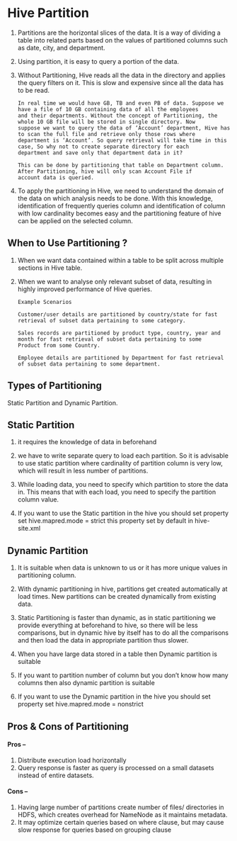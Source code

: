 # Hive Partition

1.  Partitions are the horizontal slices of the data. It is a way of dividing a table into related parts based on the values of partitioned columns such as date, city, and department. 
	
2. 	Using partition, it is easy to query a portion of the data.
	
3.  Without Partitioning, Hive reads all the data in the directory and applies the query filters on it. This is slow and expensive since all the data has to be read.
	
	```
	In real time we would have GB, TB and even PB of data. Suppose we have a file of 10 GB containing data of all the employees
	and their departments. Without the concept of Partitioning, the whole 10 GB file will be stored in single directory. Now 
	suppose we want to query the data of ‘Account’ department, Hive has to scan the full file and retrieve only those rows where
	department is ‘Account’. So query retrieval will take time in this case, So why not to create separate directory for each 
	department and save only that department data in it? 
	
	This can be done by partitioning that table on Department column. After Partitioning, hive will only scan Account File if 
	account data is queried.
	```

4.  To apply the partitioning in Hive, we need to understand the domain of the data on which analysis needs to be done. With this knowledge, identification of frequently queries column and identification of column with low cardinality becomes easy and the partitioning feature of hive can be applied on the selected column.	
	
## When to Use Partitioning ? 

1.  When we want data contained within a table to be split across multiple sections in Hive table.
2.  When we want to analyse only relevant subset of data, resulting in highly improved performance of Hive queries.
	
	  ```
	  Example Scenarios
      
	  Customer/user details are partitioned by country/state for fast retrieval of subset data pertaining to some category.
	  
      Sales records are partitioned by product type, country, year and month for fast retrieval of subset data pertaining to some 
	  Product from some Country.
	  
      Employee details are partitioned by Department for fast retrieval of subset data pertaining to some department.	
	  ```
## Types of Partitioning 

Static Partition and Dynamic Partition.	  

## Static Partition

1.  it requires the knowledge of data in beforehand

2.  we have to write separate query to load each partition. So it is advisable to use static partition where cardinality of partition column is very low, which will result in less number of partitions.
	
3.  While loading data, you need to specify which partition to store the data in. This means that with each load, you need to specify the partition column value.	

4.  If you want to use the Static partition in the hive you should set property set hive.mapred.mode = strict this property set by default in hive-site.xml	
	
## Dynamic Partition	

1.  It is suitable when data is unknown to us or it has more unique values in partitioning column.

2.  With dynamic partitioning in hive, partitions get created automatically at load times. New partitions can be created dynamically from existing data.

3.  Static Partitioning is faster than dynamic, as in static partitioning we provide everything at beforehand to hive, so there will be less comparisons, but in dynamic hive by itself has to do all the comparisons and then load the data in appropriate partition thus slower.

4.  When you have large data stored in a table then Dynamic partition is suitable

5.  If you want to partition number of column but you don’t know how many columns then also dynamic partition is suitable

6.  If you want to use the Dynamic partition in the hive you should set property set hive.mapred.mode = nonstrict 


## Pros & Cons of Partitioning

#### Pros –

1.  Distribute execution load horizontally
2.  Query response is faster as query is processed on a small datasets instead of entire datasets.

#### Cons –

1.  Having large number of partitions create number of files/ directories in HDFS, which creates overhead for NameNode as it maintains metadata.
2.  It may optimize certain queries based on where clause, but may cause slow response for queries based on grouping clause
